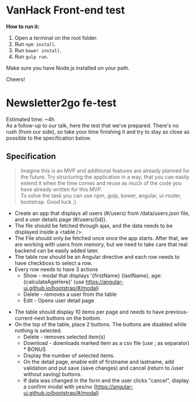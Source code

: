 VanHack Front-end test
===================
**How to run it:**

 1. Open a terminal on the root folder.
 2. Run `npm install`.
 3. Run `bower install`.
 4. Run `gulp run`.

Make sure you have Node.js installed on your path.

Cheers!

# Newsletter2go fe-test
Estimated time: ~4h  
As a follow-up to our talk, here the test that we've prepared. There's no rush (from our side), so take your time finishing it and try to stay as close as possible to the specification below.

## Specification

> Imagine this is an MVP and additional features are already planned for the future. Try structuring the application in a way, that you can easily extend it when the time comes and reuse as much of the code you have already written for this MVP.  
To solve the task you can use npm, gulp, bower, angular, ui-router, bootstrap. Good luck ;)

  - Create an app that displays all users (#/users) from  /data/users.json file, and a user details page (#/users/{id}).
  - The file should be fetched through ajax, and the data needs to be displayed inside a &lt;table /&gt;.
  - The File should only be fetched once once the app starts. After that, we are working with users from memory, but we need to take care that real backend can be easily added later.
  - The table row should be an Angular directive and each row needs to have checkboxs to select a row.
  - Every row needs to have 3 actions
       *  Show - modal that displays '\{firstName} \{lastName}, age:\{calculateAgeHere}' (use https://angular-ui.github.io/bootstrap/#/modal)
       *  Delete - removes a user from the table
       *  Edit - Opens user detail page
   *  The table should display 10 items per page and needs to have previous-current-next buttons on the bottom.
   *  On the top of the table, place 2 buttons. The buttons are disabled while nothing is selected.
        * Delete - removes selected item(s)
        * Download - downloads marked item as a csv file (use ; as separator)
    * BONUS
        * Display the number of selected items.
        * On the detail page, enable edit of firstname and lastname, add validation and put save (save changes) and cancel (return to /user without saving) buttons.
        * If data was changed in the form and the user clicks "cancel", display a confirm modal with yes/no (https://angular-ui.github.io/bootstrap/#/modal)
